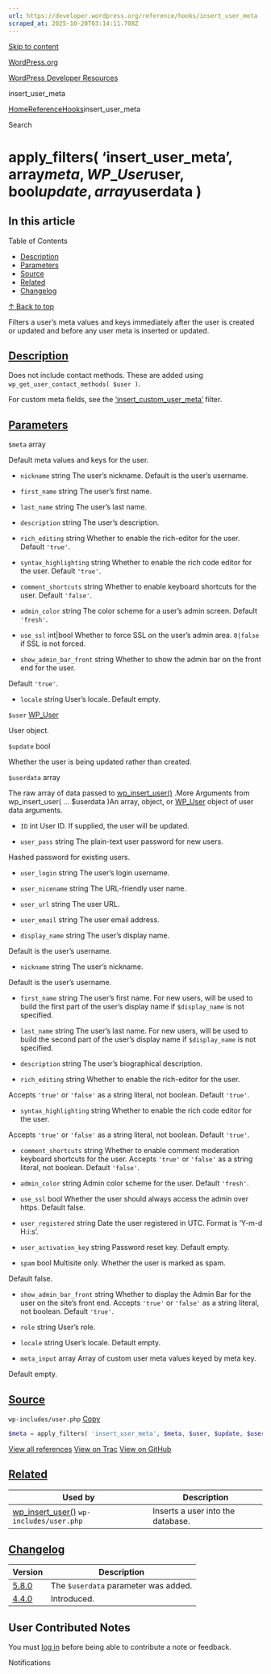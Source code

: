 ```yaml
---
url: https://developer.wordpress.org/reference/hooks/insert_user_meta
scraped_at: 2025-10-20T03:14:11.708Z
---
```


[Skip to content](https://developer.wordpress.org/reference/hooks/insert_user_meta/#wp--skip-link--target)

[WordPress.org](https://wordpress.org/)

[WordPress Developer Resources](https://developer.wordpress.org/)

insert\_user\_meta


[Home](https://developer.wordpress.org/)[Reference](https://developer.wordpress.org/reference/)[Hooks](https://developer.wordpress.org/reference/hooks/)insert\_user\_meta

Search

# apply\_filters( ‘insert\_user\_meta’, array$meta, WP\_User$user, bool$update, array$userdata )

## In this article

Table of Contents

- [Description](https://developer.wordpress.org/reference/hooks/insert_user_meta/#description)
- [Parameters](https://developer.wordpress.org/reference/hooks/insert_user_meta/#parameters)
- [Source](https://developer.wordpress.org/reference/hooks/insert_user_meta/#source)
- [Related](https://developer.wordpress.org/reference/hooks/insert_user_meta/#related)
- [Changelog](https://developer.wordpress.org/reference/hooks/insert_user_meta/#changelog)

[↑ Back to top](https://developer.wordpress.org/reference/hooks/insert_user_meta/#wp--skip-link--target)

Filters a user’s meta values and keys immediately after the user is created or updated and before any user meta is inserted or updated.

## [Description](https://developer.wordpress.org/reference/hooks/insert_user_meta/\#description)

Does not include contact methods. These are added using `wp_get_user_contact_methods( $user )`.

For custom meta fields, see the [‘insert\_custom\_user\_meta’](https://developer.wordpress.org/reference/hooks/insert_custom_user_meta/) filter.

## [Parameters](https://developer.wordpress.org/reference/hooks/insert_user_meta/\#parameters)

`$meta` array

Default meta values and keys for the user.

- `nickname` string
The user’s nickname. Default is the user’s username.

- `first_name` string
The user’s first name.

- `last_name` string
The user’s last name.

- `description` string
The user’s description.

- `rich_editing` string
Whether to enable the rich-editor for the user. Default `'true'`.

- `syntax_highlighting` string
Whether to enable the rich code editor for the user. Default `'true'`.

- `comment_shortcuts` string
Whether to enable keyboard shortcuts for the user. Default `'false'`.

- `admin_color` string
The color scheme for a user’s admin screen. Default `'fresh'`.

- `use_ssl` int\|bool
Whether to force SSL on the user’s admin area. `0|false` if SSL is not forced.

- `show_admin_bar_front` string
Whether to show the admin bar on the front end for the user.


Default `'true'`.

- `locale` string
User’s locale. Default empty.


`$user` [WP\_User](https://developer.wordpress.org/reference/classes/wp_user/)

User object.

`$update` bool

Whether the user is being updated rather than created.

`$userdata` array

The raw array of data passed to [wp\_insert\_user()](https://developer.wordpress.org/reference/functions/wp_insert_user/) .More Arguments from wp\_insert\_user( … $userdata )An array, object, or [WP\_User](https://developer.wordpress.org/reference/classes/wp_user/) object of user data arguments.

- `ID` int
User ID. If supplied, the user will be updated.

- `user_pass` string
The plain-text user password for new users.


Hashed password for existing users.

- `user_login` string
The user’s login username.

- `user_nicename` string
The URL-friendly user name.

- `user_url` string
The user URL.

- `user_email` string
The user email address.

- `display_name` string
The user’s display name.


Default is the user’s username.

- `nickname` string
The user’s nickname.


Default is the user’s username.

- `first_name` string
The user’s first name. For new users, will be used to build the first part of the user’s display name if `$display_name` is not specified.

- `last_name` string
The user’s last name. For new users, will be used to build the second part of the user’s display name if `$display_name` is not specified.

- `description` string
The user’s biographical description.

- `rich_editing` string
Whether to enable the rich-editor for the user.


Accepts `'true'` or `'false'` as a string literal, not boolean. Default `'true'`.

- `syntax_highlighting` string
Whether to enable the rich code editor for the user.


Accepts `'true'` or `'false'` as a string literal, not boolean. Default `'true'`.

- `comment_shortcuts` string
Whether to enable comment moderation keyboard shortcuts for the user. Accepts `'true'` or `'false'` as a string literal, not boolean. Default `'false'`.

- `admin_color` string
Admin color scheme for the user. Default `'fresh'`.

- `use_ssl` bool
Whether the user should always access the admin over https. Default false.

- `user_registered` string
Date the user registered in UTC. Format is ‘Y-m-d H:i:s’.

- `user_activation_key` string
Password reset key. Default empty.

- `spam` bool
Multisite only. Whether the user is marked as spam.


Default false.

- `show_admin_bar_front` string
Whether to display the Admin Bar for the user on the site’s front end. Accepts `'true'` or `'false'` as a string literal, not boolean. Default `'true'`.

- `role` string
User’s role.

- `locale` string
User’s locale. Default empty.

- `meta_input` array
Array of custom user meta values keyed by meta key.


Default empty.


## [Source](https://developer.wordpress.org/reference/hooks/insert_user_meta/\#source)

`wp-includes/user.php`
[Copy](https://developer.wordpress.org/reference/hooks/insert_user_meta/#)

```php
$meta = apply_filters( 'insert_user_meta', $meta, $user, $update, $userdata );

```

[View all references](https://developer.wordpress.org/reference/files/wp-includes/user.php/) [View on Trac](https://core.trac.wordpress.org/browser/tags/6.8.3/src/wp-includes/user.php#L2527) [View on GitHub](https://github.com/WordPress/wordpress-develop/blob/6.8.3/src/wp-includes/user.php#L2527-L2527)

## [Related](https://developer.wordpress.org/reference/hooks/insert_user_meta/\#related)

| Used by | Description |
| --- | --- |
| [wp\_insert\_user()](https://developer.wordpress.org/reference/functions/wp_insert_user/) `wp-includes/user.php` | Inserts a user into the database. |

## [Changelog](https://developer.wordpress.org/reference/hooks/insert_user_meta/\#changelog)

| Version | Description |
| --- | --- |
| [5.8.0](https://developer.wordpress.org/reference/since/5.8.0/) | The `$userdata` parameter was added. |
| [4.4.0](https://developer.wordpress.org/reference/since/4.4.0/) | Introduced. |

## User Contributed Notes

You must [log in](https://login.wordpress.org/?redirect_to=https%3A%2F%2Fdeveloper.wordpress.org%2Freference%2Fhooks%2Finsert_user_meta%2F) before being able to contribute a note or feedback.

Notifications